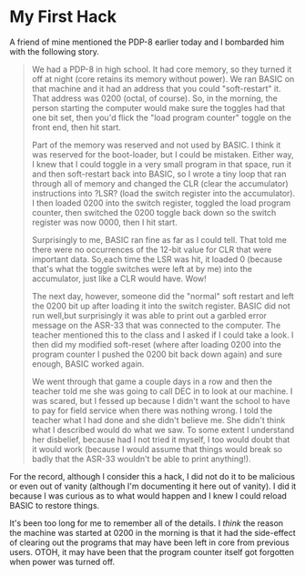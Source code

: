 # My First Hack

A friend of mine mentioned the PDP-8 earlier today and I bombarded him with
the following story.

> We had a PDP-8 in high school. It had core memory, so they turned it off at night (core retains its memory without power). We ran BASIC on that machine and it had an address that you could "soft-restart" it. That address was 0200 (octal, of course). So, in the morning, the person starting the computer would make sure the toggles had that one bit set, then you'd flick the "load program counter" toggle on the front end, then hit start.
>
> Part of the memory was reserved and not used by BASIC. I think it was reserved for the boot-loader, but I could be mistaken. Either way, I knew that I could toggle in a very small program in that space, run it and then soft-restart back into BASIC, so I wrote a tiny loop that ran through all of memory and changed the CLR (clear the accumulator) instructions into ?LSR? (load the switch register into the accumulator). I then loaded 0200 into the switch register, toggled the load program counter, then switched the 0200 toggle back down so the switch register was now 0000, then I hit start.
>
> Surprisingly to me, BASIC ran fine as far as I could tell. That told me there were no occurrences of the 12-bit value for CLR that were important data. So,each time the LSR was hit, it loaded 0 (because that's what the toggle switches were left at by me) into the accumulator, just like a CLR would have.  Wow!
>
> The next day, however, someone did the "normal" soft restart and left the 0200 bit up after loading it into the switch register. BASIC did not run well,but surprisingly it was able to print out a garbled error message on the ASR-33 that was connected to the computer. The teacher mentioned this to the class and I asked if I could take a look. I then did my modified soft-reset (where after loading 0200 into the program counter I pushed the 0200 bit back down again) and sure enough, BASIC worked again.
>
> We went through that game a couple days in a row and then the teacher told me she was going to call DEC in to look at our machine. I was scared, but I fessed up because I didn't want the school to have to pay for field service when there was nothing wrong. I told the teacher what I had done and she didn't believe me. She didn't think what I described would do what we saw. To some extent I understand her disbelief, because had I not tried it myself, I too would doubt that it would work (because I would assume that things would break so badly that the ASR-33 wouldn't be able to print anything!).

For the record, although I consider this a hack, I did not do it to be
malicious or even out of vanity (although I'm documenting it here out
of vanity). I did it because I was curious as to what would happen and
I knew I could reload BASIC to restore things.

It's been too long for me to remember all of the details. I _think_
the reason the machine was started at 0200 in the morning is that it
had the side-effect of clearing out the programs that may have been
left in core from previous users.  OTOH, it may have been that the
program counter itself got forgotten when power was turned off.
